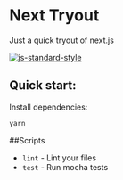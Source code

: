 # Next Tryout
Just a quick tryout of next.js

[![js-standard-style](https://img.shields.io/badge/code%20style-standard-brightgreen.svg)](http://standardjs.com)

## Quick start:

Install dependencies:

```bash
yarn
```

##Scripts

* `lint` - Lint your files
* `test` - Run mocha tests
